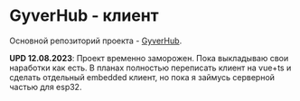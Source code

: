 # GyverHub - клиент

Основной репозиторий проекта - [GyverHub](https://github.com/GyverLibs/GyverHub).

**UPD 12.08.2023**: Проект временно заморожен. Пока выкладываю свои наработки как есть.
В планах полностью переписать клиент на vue+ts и сделать отдельный embedded клиент, но пока я займусь серверной частью для esp32.
